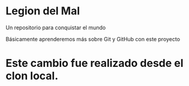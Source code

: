 # Legion del Mal
Un repositorio para conquistar el mundo

Básicamente aprenderemos más sobre Git y GitHub con este proyecto


# Este cambio fue realizado desde el clon local.
